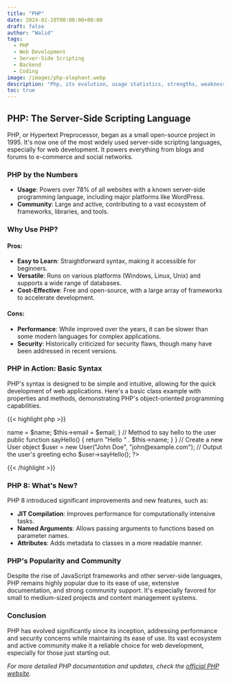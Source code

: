 ```yaml
---
title: "PHP"
date: 2024-02-20T00:00:00+00:00
draft: false
author: "Walid"
tags:
  - PHP
  - Web Development
  - Server-Side Scripting
  - Backend
  - Coding
image: /images/php-elephant.webp
description: "Php, its evolution, usage statistics, strengths, weaknesses, and basic syntax examples."
toc: true
---
```


## PHP: The Server-Side Scripting Language

PHP, or Hypertext Preprocessor, began as a small open-source project in 1995. It's now one of the most widely used server-side scripting languages, especially for web development. It powers everything from blogs and forums to e-commerce and social networks.

### PHP by the Numbers

- **Usage**: Powers over 78% of all websites with a known server-side programming language, including major platforms like WordPress.
- **Community**: Large and active, contributing to a vast ecosystem of frameworks, libraries, and tools.

### Why Use PHP?

#### Pros:

- **Easy to Learn**: Straightforward syntax, making it accessible for beginners.
- **Versatile**: Runs on various platforms (Windows, Linux, Unix) and supports a wide range of databases.
- **Cost-Effective**: Free and open-source, with a large array of frameworks to accelerate development.

#### Cons:

- **Performance**: While improved over the years, it can be slower than some modern languages for complex applications.
- **Security**: Historically criticized for security flaws, though many have been addressed in recent versions.

### PHP in Action: Basic Syntax

PHP's syntax is designed to be simple and intuitive, allowing for the quick development of web applications. Here's a basic class example with properties and methods, demonstrating PHP's object-oriented programming capabilities.

{{< highlight php >}}
<?php
// Define a simple class named User
class User {
    // Properties
    public $name;
    public $email;

    // Constructor
    public function __construct($name, $email) {
        $this->name = $name;
        $this->email = $email;
    }

    // Method to say hello to the user
    public function sayHello() {
        return "Hello " . $this->name;
    }
}

// Create a new User object
$user = new User("John Doe", "john@example.com");

// Output the user's greeting
echo $user->sayHello();
?>
{{< /highlight >}}

### PHP 8: What's New?

PHP 8 introduced significant improvements and new features, such as:

- **JIT Compilation**: Improves performance for computationally intensive tasks.
- **Named Arguments**: Allows passing arguments to functions based on parameter names.
- **Attributes**: Adds metadata to classes in a more readable manner.

### PHP's Popularity and Community

Despite the rise of JavaScript frameworks and other server-side languages, PHP remains highly popular due to its ease of use, extensive documentation, and strong community support. It's especially favored for small to medium-sized projects and content management systems.

### Conclusion

PHP has evolved significantly since its inception, addressing performance and security concerns while maintaining its ease of use. Its vast ecosystem and active community make it a reliable choice for web development, especially for those just starting out.

*For more detailed PHP documentation and updates, check the [official PHP website](https://www.php.net/).*
